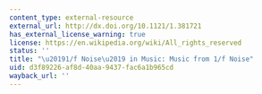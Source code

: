 ```yaml
---
content_type: external-resource
external_url: http://dx.doi.org/10.1121/1.381721
has_external_license_warning: true
license: https://en.wikipedia.org/wiki/All_rights_reserved
status: ''
title: "\u20191/f Noise\u2019 in Music: Music from 1/f Noise"
uid: d3f89226-af8d-40aa-9437-fac6a1b965cd
wayback_url: ''
---
```

